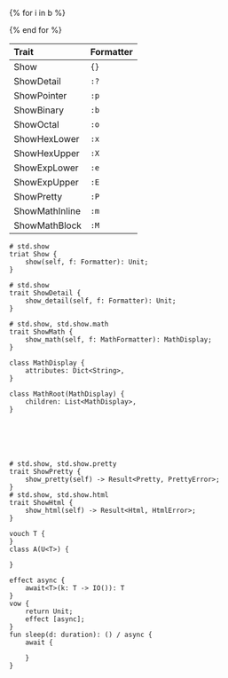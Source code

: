 {% for i in b %}

{% end for %}

| Trait          | Formatter |
|:---------------|-----------|
| Show           | `{}`      |
| ShowDetail     | `:?`      |
| ShowPointer    | `:p`      |
| ShowBinary     | `:b`      |
| ShowOctal      | `:o`      |
| ShowHexLower   | `:x`      |
| ShowHexUpper   | `:X`      |
| ShowExpLower   | `:e`      |
| ShowExpUpper   | `:E`      |
| ShowPretty     | `:P`      |
| ShowMathInline | `:m`      |
| ShowMathBlock  | `:M`      |

```
# std.show
triat Show {
    show(self, f: Formatter): Unit;
}

# std.show
trait ShowDetail {
    show_detail(self, f: Formatter): Unit;
}

# std.show, std.show.math
trait ShowMath {
    show_math(self, f: MathFormatter): MathDisplay;
}

class MathDisplay {
    attributes: Dict<String>,
}

class MathRoot(MathDisplay) {
    children: List<MathDisplay>,
}






# std.show, std.show.pretty
trait ShowPretty {
    show_pretty(self) -> Result<Pretty, PrettyError>;
}
# std.show, std.show.html
trait ShowHtml {
    show_html(self) -> Result<Html, HtmlError>;
}
```







```
vouch T {
}
class A(U<T>) {

}

effect async {
    await<T>(k: T -> IO()): T
}
vow {
    return Unit;
    effect [async];
}
fun sleep(d: duration): () / async {
    await {
        
    }
}

```